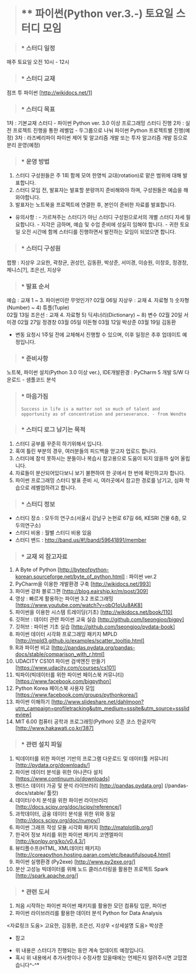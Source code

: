 > # ** 파이썬(Python ver.3.-) 토요일 스터디 모임 

> ###  * 스터디 일정   
   매주 토요일 오전 10시 - 12시 

> ###  * 스터디 교재  
   점프 투 파이썬 [http://wikidocs.net/1]

> ###  * 스터디 목표

   1차 : 기본교재 스터디 - 파이썬 Python ver. 3.0 이상 프로그래밍 스터디 진행
   2차 : 실전 프로젝트 진행을 통한 레벨업 - 두그룹으로 나눠 파이썬 Python 프로젝트별 진행(예정)
   3차 : 라즈베리파이 파이썬 제어 및 알고리즘 개발 또는 투자 알고리즘 개발 등으로 분리 운영(예정) 

> ### * 운영 방법
   1) 스터디 구성원들은 주 1회 함께 모여 한명씩 교대(rotation)로 맡은 범위에 대해 발표합니다. 
   2) 스터디 모임 전, 발표자는 발표할 분량까지 준비해와야 하며, 구성원들은 예습을 해와야합니다. 
   3) 발표자는 노트북을 프로젝트에 연결한 후, 본인이 준비한 자료를 발표합니다. 
   * 유의사항 : - 가르쳐주는 스터디가 아닌 스터디 구성원으로서의 개별 스터디 자세 필요합니다. 
                     - 지각은 금하며, 예습 및 수업 준비에 성실히 임해야 합니다. 
                     - 귀한 토요일 오전 시간에 함께 스터디를 진행하면서 발전하는 모임이 되었으면 합니다. 

> ### * 스터디 구성원 
   랩짱 : 지상우 
   고요한, 곽창균, 권성인, 김동환, 박상준, 서미경, 이승원, 이창호, 정경창, 제니스[?], 조은선, 지상우  

> ### * 발표 순서
   예습 : 교재 1 ~ 3. 파이썬이란 무엇인가? 
   02월 06일 지상우 : 교재 4. 자료형 1) 숫자형(Number) ~ 4) 튜플(Tuple)  
   02월 13일 조은선 : 교재 4. 자료형 5) 딕셔너리(Dictionary) ~ 8) 변수 
   02월 20일 서미경
   02월 27일 정경창
   03월 05일 이돈형
   03월 12일 박상준 
   03월 19일 김동환 
   * 변동 요청시 1주일 전에 교체해서 진행할 수 있으며, 이후 일정은 추후 업데이트 예정입니다. 

> ### * 준비사항
   노트북, 파이썬 설치(Python 3.0 이상 ver.), IDE개발환경 : PyCharm 5 개발 S/W 다운로드 - 샘플코드 분석 

> ### * 마음가짐 
>  `Success in life is a matter not so much of talent and opportunity as of concentration and perseverance. - from Wendte`

> ### * 스터디 로그 남기는 목적 
   1) 스터디 공부를 꾸준히 하기위해서 입니다. 
   2) 혹여 틀린 부분의 경우, 여러분들의 피드백을 얻고자 업로드 합니다. 
   3) 스터디에 참석 못하시는 분들이나 복습시 참고용으로 도움이 되지 않을까 싶어 올립니다. 
   4) 자료들이 분산되어있다보니 보기 불편하여 한 곳에서 한 번에 확인하고자 합니다. 
   5) 파이썬 프로그래밍 스터디 발표 준비 시, 여러곳에서 참고한 경로를 남기고, 심화 학습으로 레벨업하려고 합니다. 

> ###  * 스터디 정보 
  - 스터디 장소 : 모두의 연구소(서울시 강남구 논현로 67길 66, KESRI 건물 6층, 모두의연구소)
  - 스터디 비용 : 월별 스터디 비용 있음  
  - 스터디 밴드 : http://band.us/#!/band/59641891/member 

> ### * 교재 외 참고자료 
   1) A Byte of Python [http://byteofpython-korean.sourceforge.net/byte_of_python.html] : 파이썬 ver.2 
   2) PyCharm을 이용한 개발환경 구축 [http://wikidocs.net/993]
   3) 파이썬 강좌 블로그편 [http://blog.eairship.kr/m/post/309] 
   4) 영상 : 빠르게 활용하는 파이썬 3.2 프로그래밍 [https://www.youtube.com/watch?v=obO1oUu8AK8]
   5) 파이썬을 이용한 시스템 트레이딩(기초) [http://wikidocs.net/book/110]
   6) 깃허브 : 데이터 관련 파이썬 교육 실습 [http://github.com/lseongjoo/bigpy]
   7) 깃허브 : 파이썬 기초 실습 [http://github.com/lseongjoo/pydata-book]
   8) 파이썬 데이터 시각화 프로그래밍 패키지 MPLD [http://mpld3.github.io/examples/scatter_tooltip.html]
   9) R과 파이썬 비교 [http://pandas.pydata.org/pandas-docs/stable/comparison_with_r.html]
  10) UDACITY CS101 파이썬 검색엔진 만들기 [https://www.udacity.com/courses/cs101]
  11) 빅파이(빅데이터를 위한 파이썬 페이스북 커뮤니티) [https://www.facebook.com/bigpython]
  12) Python Korea 페이스북 사용자 모임 [https://www.facebook.com/groups/pythonkorea/]
  13) 파이썬 이해하기 [http://www.slideshare.net/dahlmoon?utm_campaign=profiletracking&utm_medium=sssite&utm_source=ssslideview]
  14) MIT 6.00 컴퓨터 공학과 프로그래밍(Python) 오픈 코스 한글자막 [http://www.hakawati.co.kr/387]

> ### * 관련 설치 파일 
   1) 빅데이터를 위한 파이썬 기반의 프로그램 다운로드 및 데이터툴 커뮤니티 [http://pydata.org/downloads/]
   2) 파이썬 데이터 분석을 위한 아나콘다 설치 [https://www.continuum.io/downloads]
   3) 팬더스 데이터 가공 및 분석 라이브러리 [http://pandas.pydata.org] (/pandas-docs/stable/ 툴킷)
   4) 데이터/수치 분석을 위한 파이썬 라이브러리 [http://docs.scipy.org/doc/scipy/reference/]
   5) 과학데이터, 금융 데이터 분석을 위한 위와 동일 [http://docs.scipy.org/doc/numpy/]
   6) 파이썬 그래프 작성 모듈 시각화 패키지 [http://matplotlib.org/]
   7) 한국어 정보 처리를 위한 파이썬 패키지 코엔엘파이 [http://konlpy.org/ko/v0.4.3/]
   8) 뷰티플수프(HTML, XML데이터 패키지)[http://coreapython.hosting.paran.com/etc/beautifulsoup4.html]
   9) 파이썬 실행환경 (Py2exe) [http://www.py2exe.org/]
   10) 분산 고성능 빅데이터를 위해 노드 클러스터링을 활용한 프로젝트 Spark [http://spark.apache.org/]

> ### * 관련 도서 
   1) 처음 시작하는 파이썬 파이썬 패키지를 활용한 모던 컴퓨팅 입문, 파이썬 
   2) 파이썬 라이브러리를 활용한 데이터 분석 Python for Data Analysis 

   <자료링크 도움> 고요한, 김동환, 조은선, 지상우 
   <상세설명 도움> 박상준 

* 참고
- 위 내용은 스터디가 진행되는 동안 계속 업데이트 예정입니다. 
- 혹시 위 내용에서 추가사항이나 수정사항 있을때에는 언제든지 알려주시면 고맙겠습니다^-^* 
